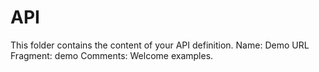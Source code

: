 # API
This folder contains the content of your API definition.
Name: Demo
URL Fragment: demo
Comments: Welcome examples.
